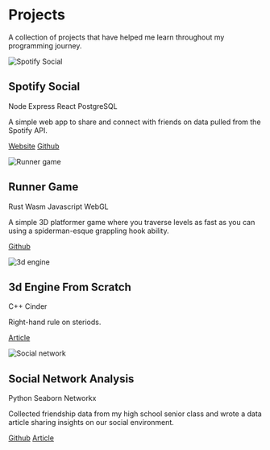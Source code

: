 # Projects

A collection of projects that have helped me learn throughout
my programming journey.

![Spotify Social](../images/spotifySocial.gif)
## Spotify Social
Node Express React PostgreSQL

A simple web app to share and connect with friends on data pulled
from the Spotify API.

[Website](https://my-spotify-social.herokuapp.com/)
[Github](https://github.com/alecchendev/spotify-social)


![Runner game](../images/runnerGame.gif)
## Runner Game
Rust Wasm Javascript WebGL

A simple 3D platformer game where you traverse levels as fast
as you can using a spiderman-esque grappling hook ability.

[Github](https://github.com/alecchendev/runner-game)


![3d engine](../images/3dEngine.gif)
## 3d Engine From Scratch
C++ Cinder

Right-hand rule on steriods.

[Article](https://medium.com/dev-genius/how-i-built-a-basic-3d-graphics-engine-from-scratch-a54df82031f3?source=friends_link&sk=8c0d8ceb7da3e19e73c0175d988befc5)

![Social network](../images/socialNetwork.png)
## Social Network Analysis
Python Seaborn Networkx

Collected friendship data from my high school senior class and
wrote a data article sharing insights on our social environment.

[Github](https://github.com/alecchendev/social-network-analysis)
[Article](https://alecchendev.medium.com/analyzing-the-social-network-of-my-high-school-7763df719363?source=friends_link&sk=62b4f16ac9c4786c71b801b226f7e289)